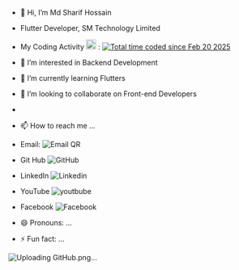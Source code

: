 - 👋 Hi, I’m  Md Sharif Hossain
- Flutter Developer, SM Technology Limited
-  My Coding Activity <img src="https://wakatime.com/static/img/wakatime.svg" width="20"/>
 : <a href="https://wakatime.com/@3f9a3bdf-75e2-4d23-9fc1-9cdff6838370"><img src="https://wakatime.com/badge/user/3f9a3bdf-75e2-4d23-9fc1-9cdff6838370.svg" alt="Total time coded since Feb 20 2025" /></a>
- 👀 I’m interested in  Backend Development
- 🌱 I’m currently learning  Flutters
- 💞️ I’m looking to collaborate on  Front-end Developers
-  
- 📫 How to reach me ...
- Email: ![Email QR](https://github.com/sharifdujee/sharifdujee/assets/126006549/afe79a5e-cf3d-4108-8bce-c37d3443c90a)

-  Git Hub ![GitHub](https://github.com/sharifdujee/sharifdujee/assets/126006549/f950323b-48b6-4d2e-93b9-2eb86a224113)
- LinkedIn ![Linkedin](https://github.com/sharifdujee/sharifdujee/assets/126006549/80d3aa4f-be59-486c-8b5e-6db7e96c8a05)
- YouTube ![youtbube](https://github.com/sharifdujee/sharifdujee/assets/126006549/23c19658-774a-4eef-9a22-0bf2c44165e7)
- Facebook ![Facebook](https://github.com/sharifdujee/sharifdujee/assets/126006549/ed67f112-0ecf-42a9-bb03-526a1cd0e920)

- 😄 Pronouns: ...
- ⚡ Fun fact: ...

<!---
sharifdujee/sharifdujee is a ✨ special ✨ repository because its `README.md` (this file) appears on your GitHub profile.
You can click the Preview link to take a look at your changes.
--->
![Uploading GitHub.png…]()
